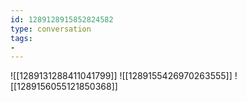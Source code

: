 ```yaml
---
id: 1289128915852824582
type: conversation
tags:
- 
---
```

![[1289131288411041799]]
![[1289155426970263555]]
![[1289156055121850368]]

